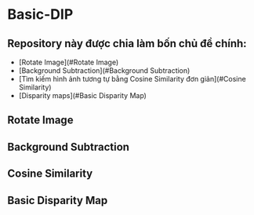 # Basic-DIP
## Repository này được chia làm bốn chủ đề chính:
- [Rotate Image](#Rotate Image)
- [Background Subtraction](#Background Subtraction)
- [Tìm kiếm hình ảnh tương tự bằng Cosine Similarity đơn giản](#Cosine Similarity)
- [Disparity maps](#Basic Disparity Map)


## Rotate Image


## Background Subtraction


## Cosine Similarity


## Basic Disparity Map
